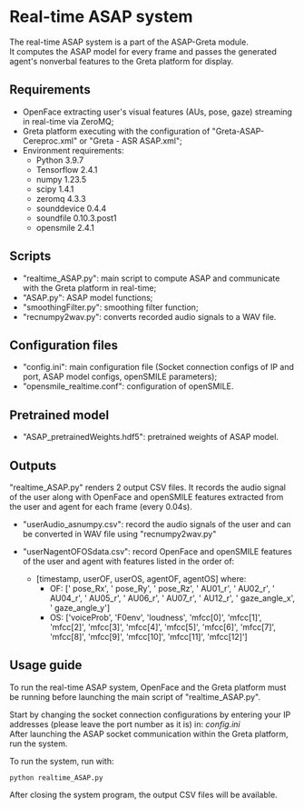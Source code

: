 # Real-time ASAP system

The real-time ASAP system is a part of the ASAP-Greta module.\
It computes the ASAP model for every frame and passes the generated agent's nonverbal features to the Greta platform for display.

## Requirements
- OpenFace extracting user's visual features (AUs, pose, gaze) streaming in real-time via ZeroMQ;
- Greta platform executing with the configuration of "Greta-ASAP-Cereproc.xml" or "Greta - ASR ASAP.xml";
- Environment requirements:
  - Python 3.9.7
  - Tensorflow 2.4.1
  - numpy 1.23.5
  - scipy 1.4.1
  - zeromq 4.3.3
  - sounddevice 0.4.4
  - soundfile 0.10.3.post1
  - opensmile 2.4.1

## Scripts
- "realtime_ASAP.py": main script to compute ASAP and communicate with the Greta platform in real-time;
- "ASAP.py": ASAP model functions;
- "smoothingFilter.py": smoothing filter function;
- "recnumpy2wav.py": converts recorded audio signals to a WAV file.

## Configuration files
- "config.ini": main configuration file (Socket connection configs of IP and port, ASAP model configs, openSMILE parameters);
- "opensmile_realtime.conf": configuration of openSMILE.

## Pretrained model
- "ASAP_pretrainedWeights.hdf5": pretrained weights of ASAP model.

## Outputs
"realtime_ASAP.py" renders 2 output CSV files.
It records the audio signal of the user along with OpenFace and openSMILE features extracted from the user and agent for each frame (every 0.04s). 

- "userAudio_asnumpy.csv":
record the audio signals of the user and can be converted in WAV file using "recnumpy2wav.py"

- "userNagentOFOSdata.csv":
record OpenFace and openSMILE features of the user and agent with features listed in the order of:
  - [timestamp, userOF, userOS, agentOF, agentOS] where:
    - OF: [' pose_Rx', ' pose_Ry', ' pose_Rz', ' AU01_r', ' AU02_r', ' AU04_r', ' AU05_r', ' AU06_r', ' AU07_r', ' AU12_r', ' gaze_angle_x', ' gaze_angle_y']
    - OS: ['voiceProb', 'F0env', 'loudness', 'mfcc[0]', 'mfcc[1]', 'mfcc[2]', 'mfcc[3]', 'mfcc[4]', 'mfcc[5]', 'mfcc[6]', 'mfcc[7]', 'mfcc[8]', 'mfcc[9]', 'mfcc[10]', 'mfcc[11]', 'mfcc[12]']

## Usage guide
To run the real-time ASAP system, OpenFace and the Greta platform must be running before launching the main script of "realtime_ASAP.py".

Start by changing the socket connection configurations by entering your IP addresses (please leave the port number as it is) in: *config.ini*\
After launching the ASAP socket communication within the Greta platform, run the system.

To run the system, run with:
```
python realtime_ASAP.py
```

After closing the system program, the output CSV files will be available.


